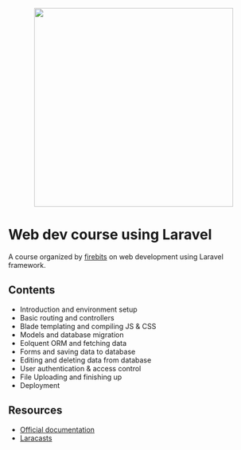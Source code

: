 <p align="center"><img src="https://res.cloudinary.com/dtfbvvkyp/image/upload/v1566331377/laravel-logolockup-cmyk-red.svg" width="400"></p>


# **Web dev course using Laravel**
A course organized by [firebits](https://firebits.net) on web development using Laravel framework.

## **Contents**
- Introduction and environment setup
- Basic routing and controllers
- Blade templating and compiling JS & CSS
- Models and database migration
- Eolquent ORM and fetching data
- Forms and saving data to database
- Editing and deleting data from database
- User authentication & access control
- File Uploading and finishing up
- Deployment

## **Resources**
- [Official documentation](https://laravel.com/docs)
- [Laracasts](https://laracasts.com)